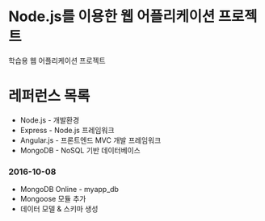 # Node.js를 이용한 웹 어플리케이션 프로젝트
학습용 웹 어플리케이션 프로젝트

# 레퍼런스 목록
+ Node.js - 개발환경
+ Express - Node.js 프레임워크
+ Angular.js - 프론트엔드 MVC 개발 프레임워크
+ MongoDB - NoSQL 기반 데이터베이스

### 2016-10-08
+ MongoDB Online - myapp_db
+ Mongoose 모듈 추가
+ 데이터 모델 & 스키마 생성
